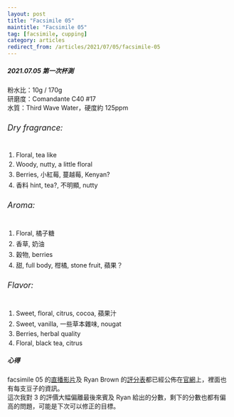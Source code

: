 ```yaml
---
layout: post
title: "Facsimile 05"
maintitle: "Facsimile 05"
tag: [facsimile, cupping]
category: articles
redirect_from: /articles/2021/07/05/facsimile-05
---
```


##### 2021.07.05 第一次杯測

粉水比：10g / 170g  
研磨度：Comandante C40 #17  
水質：Third Wave Water，硬度約 125ppm  

###### Dry fragrance:
1. Floral, tea like
2. Woody, nutty, a little floral
3. Berries, 小紅莓, 蔓越莓, Kenyan?
4. 香料 hint, tea?, 不明顯, nutty

###### Aroma:
1. Floral, 橘子糖
2. 香草, 奶油
3. 穀物, berries
4. 甜, full body, 柑橘, stone fruit, 蘋果？

###### Flavor:
1. Sweet, floral, citrus, cocoa, 蘋果汁
2. Sweet, vanilla, 一些草本雜味, nougat 
3. Berries, herbal quality
4. Floral, black tea, citrus 

##### 心得
facsimile 05 的[直播影片](https://youtu.be/SBTsjTL59Xk)及 Ryan Brown 的[評分表](https://drive.google.com/file/d/1kSpU2ynymFRfVHZ_siboWkiEH30rkDBO/edit)都已經公佈在[官網](https://www.facsimile.coffee/previously/f5)上，裡面也有每支豆子的資訊。  
這次我對 3 的評價大幅偏離最後來賓及 Ryan 給出的分數，剩下的分數也都有偏高的問題，可能是下次可以修正的目標。

<style>
ol, ul {
  padding-left: 1.2rem;
  padding-bottom: 0px;
  margin-left: 0px;
}

li {
  margin-bottom: 4px;
}

li:last-child {
  margin-bottom: 0px;
}

li p {
  margin-bottom: 4px;
}

ul {
  list-style: none;
  padding-left: 0px;
}

h6 {
  font-size: 18px;
}
</style>
